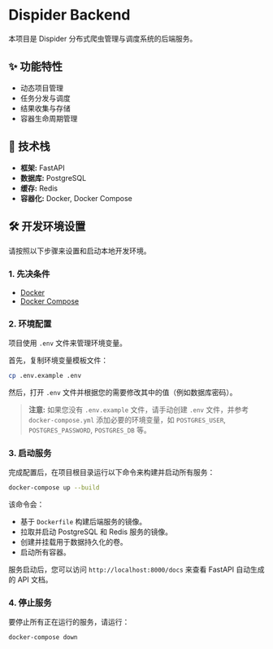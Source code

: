 # Dispider Backend

本项目是 Dispider 分布式爬虫管理与调度系统的后端服务。

## ✨ 功能特性

- 动态项目管理
- 任务分发与调度
- 结果收集与存储
- 容器生命周期管理

## 🚀 技术栈

- **框架:** FastAPI
- **数据库:** PostgreSQL
- **缓存:** Redis
- **容器化:** Docker, Docker Compose

## 🛠️ 开发环境设置

请按照以下步骤来设置和启动本地开发环境。

### 1. 先决条件

- [Docker](https://www.docker.com/get-started)
- [Docker Compose](https://docs.docker.com/compose/install/)

### 2. 环境配置

项目使用 `.env` 文件来管理环境变量。

首先，复制环境变量模板文件：

```bash
cp .env.example .env
```

然后，打开 `.env` 文件并根据您的需要修改其中的值（例如数据库密码）。

> **注意:** 如果您没有 `.env.example` 文件，请手动创建 `.env` 文件，并参考 `docker-compose.yml` 添加必要的环境变量，如 `POSTGRES_USER`, `POSTGRES_PASSWORD`, `POSTGRES_DB` 等。

### 3. 启动服务

完成配置后，在项目根目录运行以下命令来构建并启动所有服务：

```bash
docker-compose up --build
```

该命令会：
- 基于 `Dockerfile` 构建后端服务的镜像。
- 拉取并启动 PostgreSQL 和 Redis 服务的镜像。
- 创建并挂载用于数据持久化的卷。
- 启动所有容器。

服务启动后，您可以访问 `http://localhost:8000/docs` 来查看 FastAPI 自动生成的 API 文档。

### 4. 停止服务

要停止所有正在运行的服务，请运行：

```bash
docker-compose down
``` 